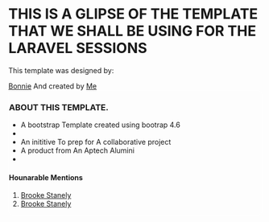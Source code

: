 # THIS IS A GLIPSE OF THE TEMPLATE THAT WE SHALL BE USING FOR THE LARAVEL SESSIONS

   This template was designed by:
<html>
 <a href="https://github.com/lukwiya23">Bonnie</a>
</html>
    And created by
<html>
 <a href="https://github.com/joseph-rodney">Me</a>
</html>

<html>
<section style="border: 1px solid white; border-radius: 10px;">
<h3>ABOUT THIS TEMPLATE.</h3>
<ul>
    <li>A bootstrap Template created using bootrap 4.6<li>
    <li>An inititive To prep for A collaborative project </li>
    <li>A product from An Aptech Alumini<li>
</ul>
<h4>Hounarable Mentions</h4>
<ol>
    <li><a href="https://github.com/brooke-stanley-agina">Brooke Stanely</a></li>
    <li><a href="https://github.com/kaybrian">Brooke Stanely</a></li>
</ol>
</section>
</html>
